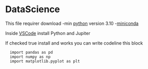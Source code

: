 # DataScience

This file requirer download 
-min [python](https://www.python.org/downloads/release/python-3100a2/) version 3.10 
-[miniconda](https://repo.anaconda.com/miniconda/Miniconda3-latest-Windows-x86_64.exe) 


Inside [VSCode](https://code.visualstudio.com/download#) install Python and Jupiter 

If checked true install and works you can write codeline this block

  ``` 
    import pandas as pd
    import numpy as np
    import matplotlib.pyplot as plt
  ```
